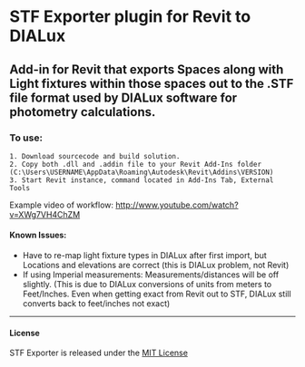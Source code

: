 STF Exporter plugin for Revit to DIALux
========================================

## Add-in for Revit that exports Spaces along with Light fixtures within those spaces out to the .STF file format used by DIALux software for photometry calculations.

### To use: 
	1. Download sourcecode and build solution.
	2. Copy both .dll and .addin file to your Revit Add-Ins folder (C:\Users\USERNAME\AppData\Roaming\Autodesk\Revit\Addins\VERSION)
	3. Start Revit instance, command located in Add-Ins Tab, External Tools

Example video of workflow: http://www.youtube.com/watch?v=XWg7VH4ChZM

#### Known Issues:

- Have to re-map light fixture types in DIALux after first import, but Locations and elevations are correct (this is DIALux problem, not Revit)
- If using Imperial measurements: Measurements/distances will be off slightly. (This is due to DIALux conversions of units from meters to Feet/Inches. Even when getting exact from Revit out to STF, DIALux still converts back to feet/inches not exact)

<hr>

#### License

STF Exporter is released under the [MIT License](http://opensource.org/licenses/MIT)